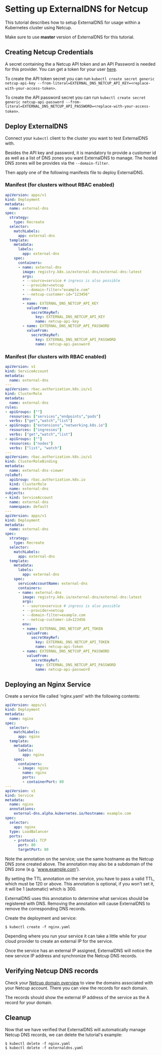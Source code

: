 # Setting up ExternalDNS for Netcup

This tutorial describes how to setup ExternalDNS for usage within a Kubernetes cluster using Netcup.

Make sure to use **master** version of ExternalDNS for this tutorial.

## Creating Netcup Credentials

A secret containing the a Netcup API token and an API Password is needed for this provider. You can get a token for your user [here](https://www.customercontrolpanel.de/daten_aendern.php?sprung=api).

To create the API token secret you can run `kubectl create secret generic netcup-api-key --from-literal=EXTERNAL_DNS_NETCUP_API_KEY=<replace-with-your-access-token>`.

To create the API password secret you can run `kubectl create secret generic netcup-api-password --from-literal=EXTERNAL_DNS_NETCUP_API_PASSWORD=<replace-with-your-access-token>`.

## Deploy ExternalDNS

Connect your `kubectl` client to the cluster you want to test ExternalDNS with.

Besides the API key and password, it is mandatory to provide a customer id as well as a list of DNS zones you want ExternalDNS to manage. The hosted DNS zones will be provides via the `--domain-filter`.

Then apply one of the following manifests file to deploy ExternalDNS.

### Manifest (for clusters without RBAC enabled)

```yaml
apiVersion: apps/v1
kind: Deployment
metadata:
  name: external-dns
spec:
  strategy:
    type: Recreate
  selector:
    matchLabels:
      app: external-dns
  template:
    metadata:
      labels:
        app: external-dns
    spec:
      containers:
      - name: external-dns
        image: registry.k8s.io/external-dns/external-dns:latest
        args:
        - --source=service # ingress is also possible
        - --provider=netcup
        - --domain-filter="example.com"
        - --netcup-customer-id="123456"
        env:
        - name: EXTERNAL_DNS_NETCUP_API_KEY
          valueFrom:
            secretKeyRef:
              key: EXTERNAL_DNS_NETCUP_API_KEY
              name: netcup-api-key
        - name: EXTERNAL_DNS_NETCUP_API_PASSWORD
          valueFrom:
            secretKeyRef:
              key: EXTERNAL_DNS_NETCUP_API_PASSWORD
              name: netcup-api-password

```

### Manifest (for clusters with RBAC enabled)

```yaml
apiVersion: v1
kind: ServiceAccount
metadata:
  name: external-dns
---
apiVersion: rbac.authorization.k8s.io/v1
kind: ClusterRole
metadata:
  name: external-dns
rules:
- apiGroups: [""]
  resources: ["services","endpoints","pods"]
  verbs: ["get","watch","list"]
- apiGroups: ["extensions","networking.k8s.io"]
  resources: ["ingresses"]
  verbs: ["get","watch","list"]
- apiGroups: [""]
  resources: ["nodes"]
  verbs: ["list", "watch"]
---
apiVersion: rbac.authorization.k8s.io/v1
kind: ClusterRoleBinding
metadata:
  name: external-dns-viewer
roleRef:
  apiGroup: rbac.authorization.k8s.io
  kind: ClusterRole
  name: external-dns
subjects:
- kind: ServiceAccount
  name: external-dns
  namespace: default
---
apiVersion: apps/v1
kind: Deployment
metadata:
  name: external-dns
spec:
  strategy:
    type: Recreate
  selector:
    matchLabels:
      app: external-dns
  template:
    metadata:
      labels:
        app: external-dns
    spec:
      serviceAccountName: external-dns
      containers:
      - name: external-dns
        image: registry.k8s.io/external-dns/external-dns:latest
        args:
        - --source=service # ingress is also possible
        - --provider=netcup
        - --domain-filter=example.com
        - --netcup-customer-id=123456
        env:
        - name: EXTERNAL_DNS_NETCUP_API_TOKEN
          valueFrom:
            secretKeyRef:
              key: EXTERNAL_DNS_NETCUP_API_TOKEN
              name: netcup-api-token
        - name: EXTERNAL_DNS_NETCUP_API_PASSWORD
          valueFrom:
            secretKeyRef:
              key: EXTERNAL_DNS_NETCUP_API_PASSWORD
              name: netcup-api-password
```

## Deploying an Nginx Service

Create a service file called 'nginx.yaml' with the following contents:

```yaml
apiVersion: apps/v1
kind: Deployment
metadata:
  name: nginx
spec:
  selector:
    matchLabels:
      app: nginx
  template:
    metadata:
      labels:
        app: nginx
    spec:
      containers:
      - image: nginx
        name: nginx
        ports:
        - containerPort: 80
---
apiVersion: v1
kind: Service
metadata:
  name: nginx
  annotations:
    external-dns.alpha.kubernetes.io/hostname: example.com
spec:
  selector:
    app: nginx
  type: LoadBalancer
  ports:
    - protocol: TCP
      port: 80
      targetPort: 80
```

Note the annotation on the service; use the same hostname as the Netcup DNS zone created above. The annotation may also be a subdomain
of the DNS zone (e.g. 'www.example.com').

By setting the TTL annotation on the service, you have to pass a valid TTL, which must be 120 or above.
This annotation is optional, if you won't set it, it will be 1 (automatic) which is 300.

ExternalDNS uses this annotation to determine what services should be registered with DNS.  Removing the annotation
will cause ExternalDNS to remove the corresponding DNS records.

Create the deployment and service:

```
$ kubectl create -f nginx.yaml
```

Depending where you run your service it can take a little while for your cloud provider to create an external IP for the service.

Once the service has an external IP assigned, ExternalDNS will notice the new service IP address and synchronize
the Netcup DNS records.

## Verifying Netcup DNS records

Check your [Netcup domain overview](https://www.customercontrolpanel.de/domains.php) to view the domains associated with your Netcup account. There you can view the records for each domain.

The records should show the external IP address of the service as the A record for your domain.

## Cleanup

Now that we have verified that ExternalDNS will automatically manage Netcup DNS records, we can delete the tutorial's example:

```
$ kubectl delete -f nginx.yaml
$ kubectl delete -f externaldns.yaml
